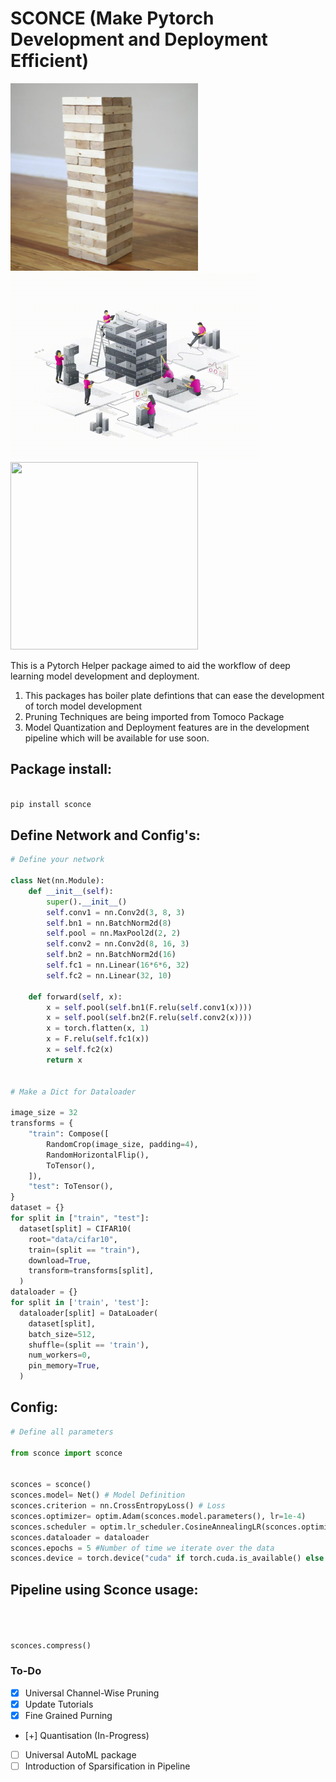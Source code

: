 # SCONCE (Make Pytorch Development and Deployment Efficient)


<p float="left">
  <img  width="300" height="300" src="images/jenga-original.jpg"  />
  <img width="400" height="300" src="images/jenga-process.gif" />
  <img width="300" height="300" src="images/jenga-final.png" />
</p>

This is a Pytorch Helper package aimed to aid the workflow of deep learning model development and deployment. 


1. This packages has boiler plate defintions that can ease the development of torch model development
2. Pruning Techniques are being imported from Tomoco Package
3. Model Quantization and Deployment features are in the development pipeline which will be available for use soon.
## Package install:

```python

pip install sconce

```


## Define Network and Config's:

```python
# Define your network

class Net(nn.Module):
    def __init__(self):
        super().__init__()
        self.conv1 = nn.Conv2d(3, 8, 3)
        self.bn1 = nn.BatchNorm2d(8)
        self.pool = nn.MaxPool2d(2, 2)
        self.conv2 = nn.Conv2d(8, 16, 3)
        self.bn2 = nn.BatchNorm2d(16)
        self.fc1 = nn.Linear(16*6*6, 32)
        self.fc2 = nn.Linear(32, 10)

    def forward(self, x):
        x = self.pool(self.bn1(F.relu(self.conv1(x))))
        x = self.pool(self.bn2(F.relu(self.conv2(x))))
        x = torch.flatten(x, 1)
        x = F.relu(self.fc1(x))
        x = self.fc2(x)
        return x
    

# Make a Dict for Dataloader

image_size = 32
transforms = {
    "train": Compose([
        RandomCrop(image_size, padding=4),
        RandomHorizontalFlip(),
        ToTensor(),
    ]),
    "test": ToTensor(),
}
dataset = {}
for split in ["train", "test"]:
  dataset[split] = CIFAR10(
    root="data/cifar10",
    train=(split == "train"),
    download=True,
    transform=transforms[split],
  )
dataloader = {}
for split in ['train', 'test']:
  dataloader[split] = DataLoader(
    dataset[split],
    batch_size=512,
    shuffle=(split == 'train'),
    num_workers=0,
    pin_memory=True,
  )
```

## Config:
```python
# Define all parameters 

from sconce import sconce


sconces = sconce()
sconces.model= Net() # Model Definition
sconces.criterion = nn.CrossEntropyLoss() # Loss
sconces.optimizer= optim.Adam(sconces.model.parameters(), lr=1e-4)
sconces.scheduler = optim.lr_scheduler.CosineAnnealingLR(sconces.optimizer, T_max=200)
sconces.dataloader = dataloader
sconces.epochs = 5 #Number of time we iterate over the data
sconces.device = torch.device("cuda" if torch.cuda.is_available() else "cpu")


```

## Pipeline using Sconce usage:
```python



sconces.compress()


```





### To-Do

- [x] Universal Channel-Wise Pruning
- [x] Update Tutorials
- [X] Fine Grained Purning
- [+] Quantisation (In-Progress)
- [ ] Universal AutoML package
- [ ] Introduction of Sparsification in Pipeline
